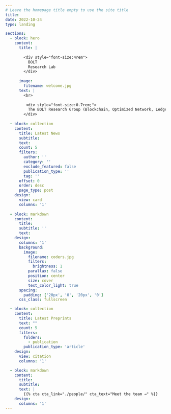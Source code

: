 ```yaml
---
# Leave the homepage title empty to use the site title
title:
date: 2022-10-24
type: landing

sections:
  - block: hero
    content:
      title: |
    
        <div style="font-size:4rem">
          BOLT
          Research Lab
        </div>
        
      image:
        filename: welcome.jpg
      text: |
        <br>
        
         <div style="font-size:0.7rem;">
          The BOLT Research Group (Blockchain, Optimized Network, Ledger, Trust) focuses on building secure, high-performance distributed systems. Our research spans cryptographic protocols, P2P networks, source integrity, and trust in distributed environments. The name BOLT also reflects our recent work on the Bitcoin Lightning Network, highlighting fast, scalable, and secure payment channels. By combining foundational networking technologies with blockchain-based trust mechanisms, we aim to advance both theoretical and practical solutions for secure distributed systems.
        </div>
    
  - block: collection
    content:
      title: Latest News
      subtitle:
      text:
      count: 5
      filters:
        author: ''
        category: ''
        exclude_featured: false
        publication_type: ''
        tag: ''
      offset: 0
      order: desc
      page_type: post
    design:
      view: card
      columns: '1'
  
  - block: markdown
    content:
      title:
      subtitle: ''
      text:
    design:
      columns: '1'
      background:
        image: 
          filename: coders.jpg
          filters:
            brightness: 1
          parallax: false
          position: center
          size: cover
          text_color_light: true
      spacing:
        padding: ['20px', '0', '20px', '0']
      css_class: fullscreen

  - block: collection
    content:
      title: Latest Preprints
      text: ""
      count: 5
      filters:
        folders:
          - publication
        publication_type: 'article'
    design:
      view: citation
      columns: '1'

  - block: markdown
    content:
      title:
      subtitle:
      text: |
        {{% cta cta_link="./people/" cta_text="Meet the team →" %}}
    design:
      columns: '1'
---
```

